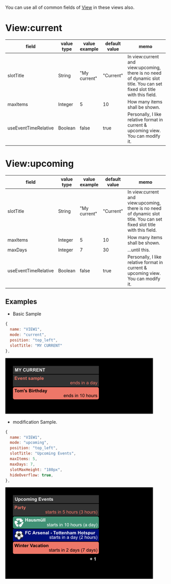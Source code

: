 <!-- markdownlint-disable-file MD041 -->

You can use all of common fields of [View](../View.md) in these views also.

# View:current

| field                | value type | value example | default value | memo                                                                                                                     |
| -------------------- | ---------- | ------------- | ------------- | ------------------------------------------------------------------------------------------------------------------------ |
| slotTitle            | String     | "My current"  | "Current"     | In view:current and view:upcoming, there is no need of dynamic slot title. You can set fixed slot title with this field. |
| maxItems             | Integer    | 5             | 10            | How many items shall be shown.                                                                                           |
| useEventTimeRelative | Boolean    | false         | true          | Personally, I like relative format in current & upcoming view. You can modify it.                                        |

# View:upcoming

| field                | value type | value example | default value | memo                                                                                                                     |
| -------------------- | ---------- | ------------- | ------------- | ------------------------------------------------------------------------------------------------------------------------ |
| slotTitle            | String     | "My current"  | "Current"     | In view:current and view:upcoming, there is no need of dynamic slot title. You can set fixed slot title with this field. |
| maxItems             | Integer    | 5             | 10            | How many items shall be shown.                                                                                           |
| maxDays              | Integer    | 7             | 30            | ...until this.                                                                                                           |
| useEventTimeRelative | Boolean    | false         | true          | Personally, I like relative format in current & upcoming view. You can modify it.                                        |

## Examples

- Basic Sample

```js
{
  name: "VIEW1",
  mode: "current",
  position: "top_left",
  slotTitle: "MY CURRENT"
},
```

![view5](view5.png)

- modification Sample.

```js
{
  name: "VIEW1",
  mode: "upcoming",
  position: "top_left",
  slotTitle: "Upcoming Events",
  maxItems: 5,
  maxDays: 7,
  slotMaxHeight: "180px",
  hideOverflow: true,
},
```

![view6](view6.png)
